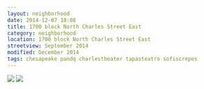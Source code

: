 ```yaml
---
layout: neighborhood
date: 2014-12-07 18:08
title: 1700 block North Charles Street East
category: neighborhood
location: 1700 block North Charles Street East
streetview: September 2014
modified: December 2014
tags: chesapeake pandq charlestheater tapasteatro sofiscrepes
---
```



<div class="imageContainer">
 <!-- The before image is first -->
 <img src="/img/neighborhood/streetscapes_ncharleseast.png" />
 <!-- The after image is last -->
 <img src="/img/neighborhood/streetscapes_ncharleseast_mod.png" />
</div>